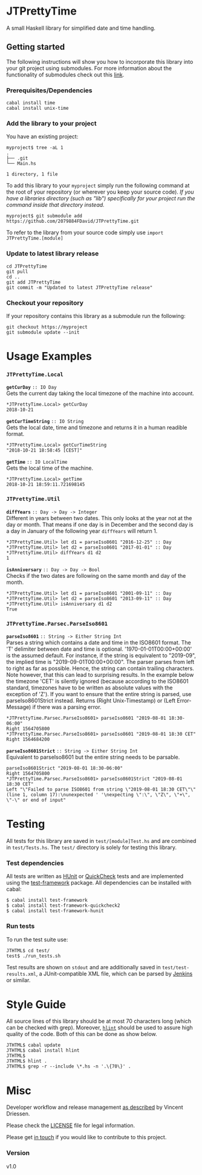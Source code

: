 # JTPrettyTime
A small Haskell library for simplified date and time handling.

## Getting started

The following instructions will show you how to incorporate this library into
your git project using submodules. For more information about the functionality
of submodules check out this [link](https://gist.github.com/gitaarik/8735255).

### Prerequisites/Dependencies

    cabal install time
    cabal install unix-time

### Add the library to your project
You have an existing project:

    myproject$ tree -aL 1
    .
    ├── .git
    └── Main.hs

    1 directory, 1 file

To add this library to your `myproject` simply run the following command at the
root of your repository (or wherever you keep your source code). *If you have a
libraries directory (such as "lib") specifically for your project run the
command inside that directory instead.*

    myproject$ git submodule add https://github.com/2079884FDavid/JTPrettyTime.git

To refer to the library from your source code simply use `import
JTPrettyTime.[module]`

### Update to latest library release

    cd JTPrettyTime
    git pull
    cd ..
    git add JTPrettyTime
    git commit -m "Updated to latest JTPrettyTime release"

### Checkout your repository
If your repository contains this library as a submodule run the following:

    git checkout https://myproject
    git submodule update --init


# Usage Examples

### `JTPrettyTime.Local`
**`getCurDay`** `:: IO Day`<br/>
Gets the current day taking the local timezone of the machine into account.

    *JTPrettyTime.Local> getCurDay
    2018-10-21

**`getCurTimeString`** `:: IO String`<br/>
Gets the local date, time and timezone and returns it in a human readible
format.

    *JTPrettyTime.Local> getCurTimeString
    "2018-10-21 18:58:45 [CEST]"

**`getTime`** `:: IO LocalTime`<br/>
Gets the local time of the machine.

    *JTPrettyTime.Local> getTime
    2018-10-21 18:59:11.721698145

### `JTPrettyTime.Util`
**`diffYears`** `:: Day -> Day -> Integer`<br/>
Different in years between two dates. This only looks at the year not at the
day or month. That means if one day is in December and the second day is a day
in January of the following year `diffYears` will return 1.

    *JTPrettyTime.Util> let d1 = parseIso8601 "2016-12-25" :: Day
    *JTPrettyTime.Util> let d2 = parseIso8601 "2017-01-01" :: Day
    *JTPrettyTime.Util> diffYears d1 d2
    1

**`isAnniversary`** `:: Day -> Day -> Bool`<br/>
Checks if the two dates are following on the same month and day of the month.

    *JTPrettyTime.Util> let d1 = parseIso8601 "2001-09-11" :: Day
    *JTPrettyTime.Util> let d2 = parseIso8601 "2013-09-11" :: Day
    *JTPrettyTime.Util> isAnniversary d1 d2
    True

### `JTPrettyTime.Parsec.ParseIso8601`
**`parseIso8601`** `:: String -> Either String Int`<br/>
Parses a string which contains a date and time in the ISO8601 format. The 'T'
delimiter between date and time is optional. '1970-01-01T00:00+00:00' is the
assumed default. For instance, if the string is equivalent to "2019-09", the
implied time is "2019-09-01T00:00+00:00". The parser parses from left to right
as far as possible. Hence, the string can contain trailing characters. Note
however, that this can lead to surprising results. In the example below the
timezone 'CET' is silently ignored (because according to the ISO8601 standard,
timezones have to be written as absolute values with the exception of 'Z'). If
you want to ensure that the entire string is parsed, use parseIso8601Strict
instead. Returns (Right Unix-Timestamp) or (Left Error-Message) if there was a
parsing error. 

    *JTPrettyTime.Parsec.ParseIso8601> parseIso8601 "2019-08-01 18:30-06:00"
    Right 1564705800
    *JTPrettyTime.Parsec.ParseIso8601> parseIso8601 "2019-08-01 18:30 CET"
    Right 1564684200

**`parseIso8601Strict`** `:: String -> Either String Int`<br/>
Equivalent to parseIso8601 but the entire string needs to be parsable.

    parseIso8601Strict "2019-08-01 18:30-06:00"
    Right 1564705800
    *JTPrettyTime.Parsec.ParseIso8601> parseIso8601Strict "2019-08-01 18:30 CET"
    Left "\"Failed to parse ISO8601 from string \"2019-08-01 18:30 CET\"\" (line 1, column 17):\nunexpected ' '\nexpecting \":\", \"Z\", \"+\", \"-\" or end of input"

# Testing
All tests for this library are saved in `test/[module]Test.hs` and are combined
in `test/Tests.hs`. The `test/` directory is solely for testing this library.

### Test dependencies
All tests are written as [HUnit](http://hackage.haskell.org/package/HUnit) or
[QuickCheck](http://hackage.haskell.org/package/QuickCheck) tests and are
implemented using the
[test-framework](http://batterseapower.github.com/test-framework/) package. All
dependencies can be installed with cabal:

    $ cabal install test-framework
    $ cabal install test-framework-quickcheck2
    $ cabal install test-framework-hunit

### Run tests
To run the test suite use:

    JTHTML$ cd test/
    test$ ./run_tests.sh

Test results are shown on `stdout` and are additionally saved in
`test/test-results.xml`, a JUnit-compatible XML file, which can be parsed by
[Jenkins](https://jenkins.io/) or similar.

# Style Guide
All source lines of this library should be at most 70 characters long (which
can be checked with grep). Moreover,
[`hlint`](http://community.haskell.org/~ndm/darcs/hlint/hlint.htm) should be
used to assure high quality of the code. Both of this can be done as show
below.

    JTHTML$ cabal update
    JTHTML$ cabal install hlint
    JTHTML$
    JTHTML$ hlint .
    JTHTML$ grep -r --include \*.hs -n '.\{70\}' .

# Misc
Developer workflow and release management [as
described](https://nvie.com/posts/a-successful-git-branching-model/) by Vincent
Driessen.

Please check the [LICENSE](LICENSE) file for legal information.

Please get [in touch](http://www.jacktex.eu/about/contact.php) if you would
like to contribute to this project.

### Version
v1.0
